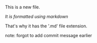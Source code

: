 This is a new file.

*It is formatted using markdown*

That's why it has the '.md' file extension. 

note: forgot to add commit message earlier
